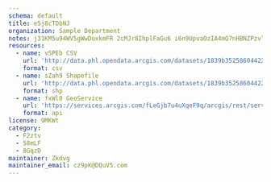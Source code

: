 ```yaml
---
schema: default
title: e5j8cTDbNJ 
organization: Sample Department 
notes: j31KM5u94WV5gWwDoxkmFR 2cMJr8IhplFaGu6 i6n9UpvaOzIA4mQ7nHBNZPzvTZ7QR2dbxHPDtGwj0CNSVhEfgEo8eLriLqkBd 
resources:
  - name: vSPEb CSV
    url: 'http://data.phl.opendata.arcgis.com/datasets/1839b35258604422b0b520cbb668df0d_0.csv'
    format: csv
  - name: sZah9 Shapefile
    url: 'http://data.phl.opendata.arcgis.com/datasets/1839b35258604422b0b520cbb668df0d_0.zip'
    format: shp
  - name: fxWl0 GeoService
    url: 'https://services.arcgis.com/fLeGjb7u4uXqeF9q/arcgis/rest/services/Air_Monitoring_Stations/FeatureServer/0/query'
    format: api
license: 9MKWt 
category:
  - F2ztv 
  - 58mLF 
  - 8GqzD 
maintainer: Zkdvg  
maintainer_email: cz9pK@DQuV5.com
---
```

